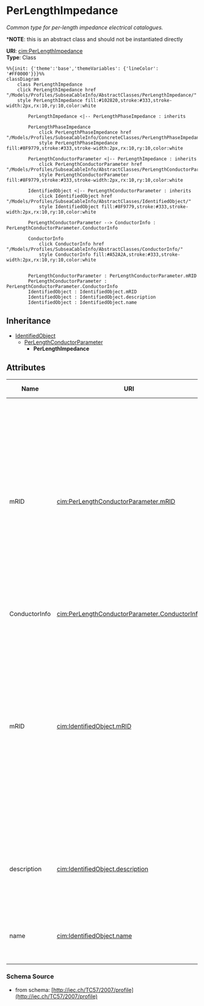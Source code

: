 # PerLengthImpedance

_Common type for per-length impedance electrical catalogues._

*__NOTE__: this is an abstract class and should not be instantiated directly

**URI**: [cim:PerLengthImpedance](http://iec.ch/TC57/CIM-generic#PerLengthImpedance)<br />
**Type**: Class

```mermaid
%%{init: {'theme':'base','themeVariables': {'lineColor': '#FF0000'}}}%%
classDiagram
    class PerLengthImpedance
    click PerLengthImpedance href "/Models/Profiles/SubseaCableInfo/AbstractClasses/PerLengthImpedance/"
    style PerLengthImpedance fill:#102820,stroke:#333,stroke-width:2px,rx:10,ry:10,color:white

        PerLengthImpedance <|-- PerLengthPhaseImpedance : inherits

        PerLengthPhaseImpedance
            click PerLengthPhaseImpedance href "/Models/Profiles/SubseaCableInfo/ConcreteClasses/PerLengthPhaseImpedance/"
            style PerLengthPhaseImpedance fill:#8F9779,stroke:#333,stroke-width:2px,rx:10,ry:10,color:white
     
        PerLengthConductorParameter <|-- PerLengthImpedance : inherits
            click PerLengthConductorParameter href "/Models/Profiles/SubseaCableInfo/AbstractClasses/PerLengthConductorParameter/"
            style PerLengthConductorParameter fill:#8F9779,stroke:#333,stroke-width:2px,rx:10,ry:10,color:white
     
        IdentifiedObject <|-- PerLengthConductorParameter : inherits
            click IdentifiedObject href "/Models/Profiles/SubseaCableInfo/AbstractClasses/IdentifiedObject/"
            style IdentifiedObject fill:#8F9779,stroke:#333,stroke-width:2px,rx:10,ry:10,color:white

        PerLengthConductorParameter --> ConductorInfo : PerLengthConductorParameter.ConductorInfo

        ConductorInfo
            click ConductorInfo href "/Models/Profiles/SubseaCableInfo/AbstractClasses/ConductorInfo/"
            style ConductorInfo fill:#A52A2A,stroke:#333,stroke-width:2px,rx:10,ry:10,color:white


        PerLengthConductorParameter : PerLengthConductorParameter.mRID
        PerLengthConductorParameter : PerLengthConductorParameter.ConductorInfo
        IdentifiedObject : IdentifiedObject.mRID
        IdentifiedObject : IdentifiedObject.description
        IdentifiedObject : IdentifiedObject.name
```

## Inheritance
* [IdentifiedObject](IdentifiedObject.md)
    * [PerLengthConductorParameter](PerLengthConductorParameter.md)
        * **PerLengthImpedance**

## Attributes
| Name | URI | Cardinality and Range | Description | Inheritance |
| ---  | --- | --- | --- | --- |
| mRID | [cim:PerLengthConductorParameter.mRID](http://iec.ch/TC57/CIM-generic#PerLengthConductorParameter.mRID) | 0..1 string | Master resource identifier issued by a model authority. The mRID is unique within an exchange context. Global uniqueness is easily achieved by using a UUID, as specified in IETF RFC 4122, for the mRID. The use of UUID is strongly recommended.For CIMXML data files in RDF syntax conforming to IEC 61970-552, the mRID is mapped to rdf:ID or rdf:about attributes that identify CIM object elements. | PerLengthConductorParameter |
| ConductorInfo | [cim:PerLengthConductorParameter.ConductorInfo](http://iec.ch/TC57/CIM-generic#PerLengthConductorParameter.ConductorInfo) | 0..1 ConductorInfo | No description available | PerLengthConductorParameter |
| mRID | [cim:IdentifiedObject.mRID](http://iec.ch/TC57/CIM-generic#IdentifiedObject.mRID) | 0..1 string | Master resource identifier issued by a model authority. The mRID is unique within an exchange context. Global uniqueness is easily achieved by using a UUID, as specified in IETF RFC 4122, for the mRID. The use of UUID is strongly recommended.For CIMXML data files in RDF syntax conforming to IEC 61970-552, the mRID is mapped to rdf:ID or rdf:about attributes that identify CIM object elements. | IdentifiedObject |
| description | [cim:IdentifiedObject.description](http://iec.ch/TC57/CIM-generic#IdentifiedObject.description) | 0..1 string | The description is a free human readable text describing or naming the object. It may be non unique and may not correlate to a naming hierarchy. | IdentifiedObject |
| name | [cim:IdentifiedObject.name](http://iec.ch/TC57/CIM-generic#IdentifiedObject.name) | 0..1 string | The name is any free human readable and possibly non unique text naming the object. | IdentifiedObject |

### Schema Source
* from schema: [http://iec.ch/TC57/2007/profile](http://iec.ch/TC57/2007/profile)
